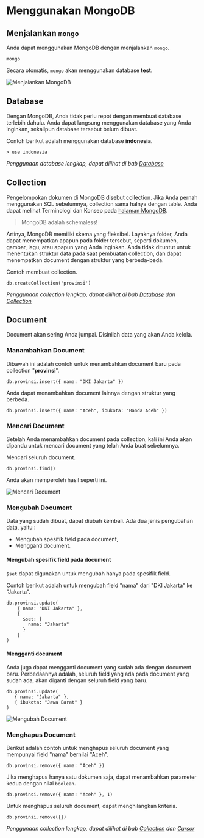 # Menggunakan MongoDB


## Menjalankan `mongo`
Anda dapat menggunakan MongoDB dengan menjalankan `mongo`.

    mongo
    

Secara otomatis, `mongo` akan menggunakan database **test**.

![Menjalankan MongoDB](https://dl.dropboxusercontent.com/u/83581209/mongodb-untuk-indonesia/assets/menggunakan_mongodb.1.png)

## Database

Dengan MongoDB, Anda tidak perlu repot dengan membuat database terlebih dahulu. Anda dapat langsung menggunakan database yang Anda inginkan, sekalipun database tersebut belum dibuat.

Contoh berikut adalah menggunakan database **indonesia**.

    > use indonesia


*Penggunaan database lengkap, dapat dilihat di bab [Database](database.md)*

## Collection

Pengelompokan dokumen di MongoDB disebut collection. Jika Anda pernah menggunakan SQL sebelumnya, collection sama halnya dengan table. Anda dapat melihat Terminologi dan Konsep pada [halaman MongoDB](mongodb.md).

> MongoDB adalah schemaless!

Artinya, MongoDB memiliki skema yang fleksibel. Layaknya folder, Anda dapat menempatkan apapun pada folder tersebut, seperti dokumen, gambar, lagu, atau apapun yang Anda inginkan. Anda tidak dituntut untuk menentukan struktur data pada saat pembuatan collection, dan dapat menempatkan document dengan struktur yang berbeda-beda.

Contoh membuat collection.

    db.createCollection('provinsi')

*Penggunaan collection lengkap, dapat dilihat di bab [Database](database.md) dan [Collection](collection.md)*

## Document

Document akan sering Anda jumpai. Disinilah data yang akan Anda kelola.


### Manambahkan Document

Dibawah ini adalah contoh untuk menambahkan document baru pada collection "**provinsi**".

    db.provinsi.insert({ nama: "DKI Jakarta" })
    
Anda dapat menambahkan document lainnya dengan struktur yang berbeda.

    db.provinsi.insert({ nama: "Aceh", ibukota: "Banda Aceh" })
    

### Mencari Document

Setelah Anda menambahkan document pada collection, kali ini Anda akan dipandu untuk mencari document yang telah Anda buat sebelumnya.

Mencari seluruh document.

    db.provinsi.find()

Anda akan memperoleh hasil seperti ini.

![Mencari Document](https://dl.dropboxusercontent.com/u/83581209/mongodb-untuk-indonesia/assets/menggunakan_mongodb.2.png)


### Mengubah Document

Data yang sudah dibuat, dapat diubah kembali. Ada dua jenis pengubahan data, yaitu :

- Mengubah spesifik field pada document,
- Mengganti document.


#### Mengubah spesifik field pada document

`$set` dapat digunakan untuk mengubah hanya pada spesifik field.

Contoh berikut adalah untuk mengubah field "nama" dari "DKI Jakarta" ke "Jakarta".

    db.provinsi.update(
        { nama: "DKI Jakarta" },
        {
          $set: {
            nama: "Jakarta"
          }
        }
    )
    
    
#### Mengganti document

Anda juga dapat mengganti document yang sudah ada dengan document baru. Perbedaannya adalah, seluruh field yang ada pada document yang sudah ada, akan diganti dengan seluruh field yang baru.


    db.provinsi.update(
       { nama: "Jakarta" },
       { ibukota: "Jawa Barat" }
    )

![Mengubah Document](https://dl.dropboxusercontent.com/u/83581209/mongodb-untuk-indonesia/assets/menggunakan_mongodb.3.png)


### Menghapus Document

Berikut adalah contoh untuk menghapus seluruh document yang mempunyai field "nama" bernilai "Aceh".

    db.provinsi.remove({ nama: "Aceh" })

Jika menghapus hanya satu dokumen saja, dapat menambahkan parameter kedua dengan nilai `boolean`.

    db.provinsi.remove({ nama: "Aceh" }, 1)
    
Untuk menghapus seluruh document, dapat menghilangkan kriteria.

    db.provinsi.remove({})

*Penggunaan collection lengkap, dapat dilihat di bab [Collection](collection.md) dan [Cursor](cursor.md)*












